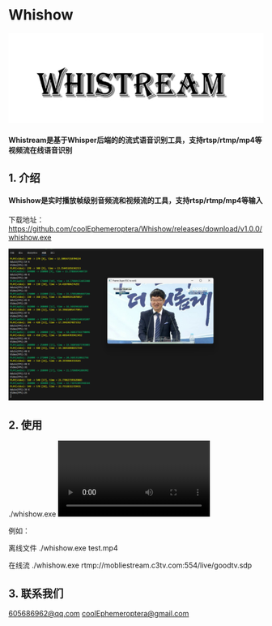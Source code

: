 # Whishow
![avatar](img/img1.png)
#### Whistream是基于Whisper后端的的流式语音识别工具，支持rtsp/rtmp/mp4等视频流在线语音识别

## 1. 介绍
#### Whishow是实时播放帧级别音频流和视频流的工具，支持rtsp/rtmp/mp4等输入
下载地址： https://github.com/coolEphemeroptera/Whishow/releases/download/v1.0.0/whishow.exe

![avatar](img/img2.png)

## 2. 使用

./whishow.exe <video path>

  例如：
  
  离线文件 ./whishow.exe test.mp4
  
  在线流 ./whishow.exe rtmp://mobliestream.c3tv.com:554/live/goodtv.sdp

## 3. 联系我们
605686962@qq.com
coolEphemeroptera@gmail.com



